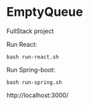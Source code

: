 # EmptyQueue
FullStack project


Run React:
```
bash run-react.sh
```

Run Spring-boot:
```
bash run-spring.sh
```

http://localhost:3000/
